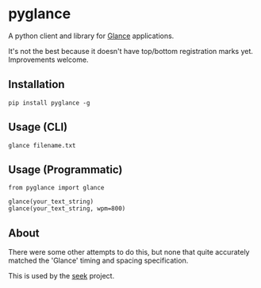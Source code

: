 # pyglance

A python client and library for [Glance](http://github.com/Miserlou/Glance) applications. 

It's not the best because it doesn't have top/bottom registration marks yet. Improvements welcome.

## Installation

    pip install pyglance -g

## Usage (CLI)

    glance filename.txt

## Usage (Programmatic)

    from pyglance import glance
    
    glance(your_text_string)
    glance(your_text_string, wpm=800)

## About

There were some other attempts to do this, but none that quite accurately matched the 'Glance' timing and spacing specification.

This is used by the [seek](http://github.com/Miserlou/seek) project.
